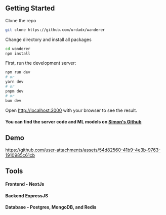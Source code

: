## Getting Started

Clone the repo

```bash
git clone https://github.com/urdadx/wanderer
```

Change directory and install all packages

```bash
cd wanderer
npm install
```

First, run the development server:

```bash
npm run dev
# or
yarn dev
# or
pnpm dev
# or
bun dev
```



Open [http://localhost:3000](http://localhost:3000) with your browser to see the result.
#### You can find the server code and ML models on [Simon's Github](https://github.com/Simon-157/) 

## Demo

https://github.com/user-attachments/assets/54d82560-41b9-4e3b-9763-1910985c61cb



## Tools
#### Frontend - NextJs
#### Backend ExpressJS
#### Database - Postgres, MongoDB, and Redis

